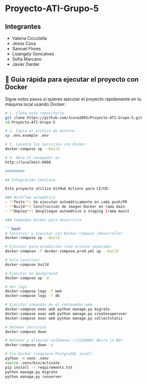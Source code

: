 # Proyecto-ATI-Grupo-5
## Integrantes
* Valeria Ciccolella
* Jesús Cova
* Samuel Flores
* Lisangely Goncalves
* Sofía Marcano
* Javier Darder



## 🚀 Guía rápida para ejecutar el proyecto con Docker

Sigue estos pasos si quieres ejecutar el proyecto rápidamente en tu máquina local usando Docker:

```bash
# 1. Clona este repositorio
git clone https://github.com/Jcova2003/Proyecto-ATI-Grupo-5.git
cd Proyecto-ATI-Grupo-5

# 2. Copia el archivo de entorno
cp .env.example .env

# 3. Levanta los servicios con Docker
docker-compose up --build

# 4. Abre el navegador en
http://localhost:8000

#########

## Integración Continua

Este proyecto utiliza GitHub Actions para CI/CD:

### Workflow automático
- **Tests**: Se ejecutan automáticamente en cada push/PR
- **Build**: Construcción de imagen Docker en rama main
- **Deploy**: Despliegue automático a staging (rama main)

### Comandos Docker para desarrollo

```bash
# Construir y ejecutar con Docker Compose (desarrollo)
docker-compose up --build

# Ejecutar para producción (con archivo separado)
docker-compose -f docker-compose.prod.yml up --build

# Solo construir
docker-compose build

# Ejecutar en background
docker-compose up -d

# Ver logs
docker-compose logs -f web
docker-compose logs -f db

# Ejecutar comandos en el contenedor web
docker-compose exec web python manage.py migrate
docker-compose exec web python manage.py createsuperuser
docker-compose exec web python manage.py collectstatic

# Detener servicios
docker-compose down

# Detener y eliminar volúmenes (¡CUIDADO! Borra la BD)
docker-compose down -v

# Sin Docker (requiere PostgreSQL local)
python -m venv .venv
source .venv/bin/activate
pip install -r requirements.txt
python manage.py migrate
python manage.py runserver